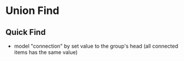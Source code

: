 # Union Find

## Quick Find
- model "connection" by set value to the group's head
  (all connected items has the same value)
